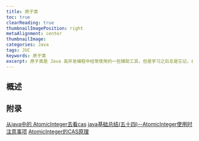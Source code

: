 ```yaml
---
title: 原子类
toc: true
clearReading: true
thumbnailImagePosition: right
metaAlignment: center
thumbnailImage:
categories: Java
tags: JUC
keywords: 原子类
excerpt: 原子类是 Java 高并发编程中经常使用的一些辅助工具，但是学习之后总是忘记，在这里记录一下
---
```

## 概述

## 附录
[从java中的 AtomicInteger去看cas](https://blog.csdn.net/crazytal/article/details/105131098)
[java基础总结(五十四)--AtomicInteger使用时注意事项](https://blog.csdn.net/lsx2017/article/details/105209954/)
[AtomicInteger的CAS原理](https://blog.csdn.net/zhutianyu/article/details/52065003)